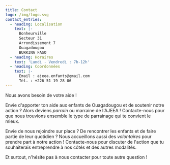 ```yaml
---
title: Contact
logo: /img/logo.svg
contact_entries:
  - heading: Localisation
    text: |-
      Bonheurville
      Secteur 31
      Arrondissement 7
      Ouagadougou
      BURKINA FASO
  - heading: Horaires
    text: 'Lundi - Vendredi : 7h-12h'
  - heading: Coordonnées
    text: |-
      Email : ajeea.enfants@gmail.com
      Tél. : +226 51 19 28 06
---
```

Nous avons besoin de votre aide ! 

Envie d'apporter ton aide aux enfants de Ouagadougou et de soutenir notre action ? Alors deviens _parrain_ ou marraine de l'AJEEA ! Contacte-nous pour que nous trouvions ensemble le type de parrainage qui te convient le mieux.

Envie de nous rejoindre sur place ? De rencontrer les enfants et de faire partie de leur quotidien ? Nous accueillons aussi des _volontaires_ pour prendre part à notre action ! Contacte-nous pour discuter de l'action que tu souhaiterais entreprendre à nos côtés et des autres modalités.

Et surtout, n'hésite pas à nous contacter pour toute autre question !
